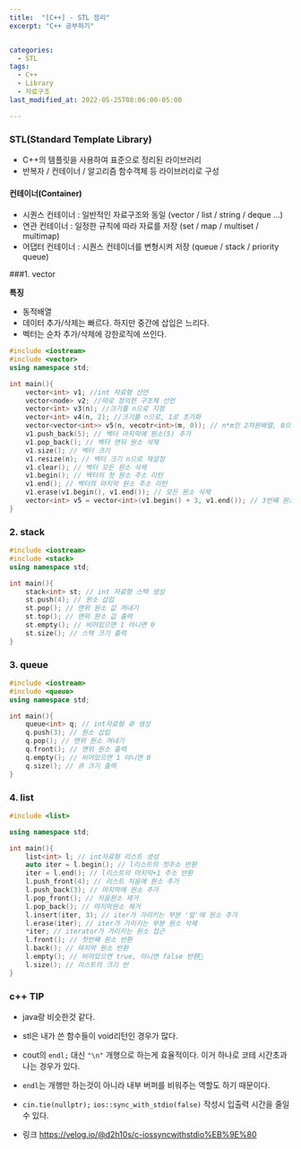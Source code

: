 ```yaml
---
title:  "[C++] - STL 정리"
excerpt: "C++ 공부하기"


categories:
  - STL
tags:
  - C++
  - Library
  - 자료구조
last_modified_at: 2022-05-25T08:06:00-05:00

---
```


### STL(Standard Template Library)
- C++의 템플릿을 사용하여 표준으로 정리된 라이브러리   
- 반복자 / 컨테이너 / 알고리즘 함수객체 등 라이브러리로 구성   

#### 컨테이너(Container)
- 시퀀스 컨테이너 : 일반적인 자료구조와 동일 (vector / list / string / deque ...)   
- 연관 컨테이너 : 일정한 규칙에 따라 자료를 저장 (set / map / multiset / multimap)   
- 어댑터 컨테이너 : 시퀀스 컨테이너를 변형시켜 저장 (queue / stack / priority queue)   

###1. vector

**특징**

- 동적배열
- 데이터 추가/삭제는 빠르다. 하지만 중간에 삽입은 느리다.
- 벡터는 순차 추가/삭제에 강한로직에 쓰인다.   

```cpp
#include <iostream>
#include <vector>
using namespace std;

int main(){
	vector<int> v1; //int 자료형 선언
	vector<node> v2; //따로 정의한 구조체 선언
	vector<int> v3(n); //크기를 n으로 지정
	vector<int> v4(n, 2); //크기를 n으로, 1로 초기화
	vector<vector<int>> v5(n, vecotr<int>(m, 0)); // n*m인 2차원배열, 0으로 초기화
	v1.push_back(5); // 벡터 마지막에 원소(5) 추가
	v1.pop_back(); // 벡터 맨뒤 원소 삭제
	v1.size(); // 벡터 크기
	v1.resize(n); // 벡터 크기 n으로 재설정
	v1.clear(); // 벡터 모든 원소 삭제
	v1.begin(); // 벡터의 첫 원소 주소 리턴
	v1.end(); // 벡터의 마지막 원소 주소 리턴
	v1.erase(v1.begin(), v1.end()); // 모든 원소 삭제
	vector<int> v5 = vector<int>(v1.begin() + 3, v1.end()); // 3번쨰 원소부터 마지막 원소까지 복사 생성
}
```

### 2. stack

```cpp
#include <iostream>
#include <stack>
using namespace std;

int main(){
	stack<int> st; // int 자료형 스택 생성
	st.push(4); // 원소 삽입
	st.pop(); // 맨위 원소 값 꺼내기
	st.top(); // 맨위 원소 값 출력
	st.empty(); // 비어있으면 1 아니면 0
	st.size(); // 스택 크기 출력
}
```

### 3. queue

```cpp
#include <iostream>
#include <queue>
using namespace std;

int main(){
	queue<int> q; // int자료형 큐 생성
	q.push(3); // 원소 삽입
	q.pop(); // 맨위 원소 꺼내기
	q.front(); // 맨위 원소 출력
	q.empty(); // 비어있으면 1 아니면 0
	q.size(); // 큐 크기 출력
}
```

### 4. list

```cpp
#include <list>

using namespace std;

int main(){
	list<int> l; // int자료형 리스트 생성
	auto iter = l.begin(); // l리스트의 첫주소 반환
	iter = l.end(); // l리스트의 마지막+1 주소 반환
	l.push_front(4); // 리스트 처음에 원소 추가
	l.push_back(3); // 마지막에 원소 추가
	l.pop_front(); // 처음원소 제거
	l.pop_back(); // 마지막원소 제거
	l.insert(iter, 3); // iter가 가리키는 부분 '앞'에 원소 추가
	l.erase(iter); // iter가 가리키는 부분 원소 삭제
	*iter; // iterator가 가리키는 원소 접근
	l.front(); // 첫번째 원소 반환
	l.back(); // 마지막 원소 반환
	l.empty(); // 비어있으면 true, 아니면 false 반환
	l.size(); // 리스트의 크기 반
}
```

### c++ TIP

- java랑 비슷한것 같다.

- stl은 내가 쓴 함수들이 void리턴인 경우가 많다.

- cout의 ```endl;``` 대신 ```"\n"``` 개행으로 하는게 효율적이다. 이거 하나로 코테 시간초과 나는 경우가 있다.   
- ```endl```는 개행만 하는것이 아니라 내부 버퍼를 비워주는 역할도 하기 때문이다.

- ```cin.tie(nullptr);```  ```ios::sync_with_stdio(false)``` 작성시 입출력 시간을 줄일 수 있다.
- 링크 https://velog.io/@d2h10s/c-iossyncwithstdio%EB%9E%80
